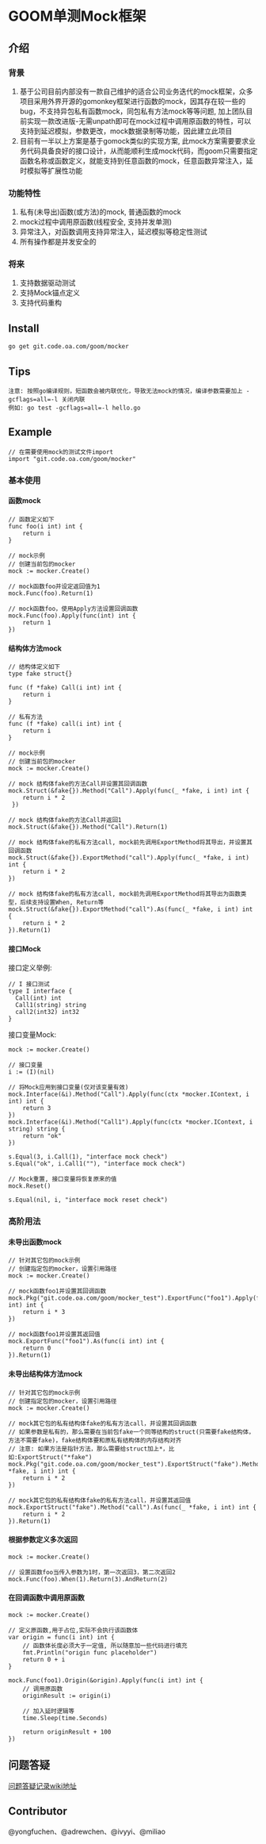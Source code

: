 # GOOM单测Mock框架
## 介绍
### 背景
1. 基于公司目前内部没有一款自己维护的适合公司业务迭代的mock框架，众多项目采用外界开源的gomonkey框架进行函数的mock，因其存在较一些的bug，不支持异包私有函数mock，同包私有方法mock等等问题, 加上团队目前实现一款改进版-无需unpath即可在mock过程中调用原函数的特性，可以支持到延迟模拟，参数更改，mock数据录制等功能，因此建立此项目
2. 目前有一半以上方案是基于gomock类似的实现方案, 此mock方案需要要求业务代码具备良好的接口设计，从而能顺利生成mock代码，而goom只需要指定函数名称或函数定义，就能支持到任意函数的mock，任意函数异常注入，延时模拟等扩展性功能

### 功能特性
1. 私有(未导出)函数(或方法)的mock, 普通函数的mock
2. mock过程中调用原函数(线程安全, 支持并发单测)
3. 异常注入，对函数调用支持异常注入，延迟模拟等稳定性测试
4. 所有操作都是并发安全的

### 将来
1. 支持数据驱动测试
2. 支持Mock锚点定义
3. 支持代码重构

## Install
```bash
go get git.code.oa.com/goom/mocker
```

## Tips
```
注意: 按照go编译规则，短函数会被内联优化，导致无法mock的情况，编译参数需要加上 -gcflags=all=-l 关闭内联
例如: go test -gcflags=all=-l hello.go
```

## Example
```golang
// 在需要使用mock的测试文件import
import "git.code.oa.com/goom/mocker"
```
### 基本使用
#### 函数mock
```golang
// 函数定义如下
func foo(i int) int {
    return i
}

// mock示例
// 创建当前包的mocker
mock := mocker.Create()

// mock函数foo并设定返回值为1
mock.Func(foo).Return(1)

// mock函数foo，使用Apply方法设置回调函数
mock.Func(foo).Apply(func(int) int {
    return 1
})
```

#### 结构体方法mock
```golang
// 结构体定义如下
type fake struct{}

func (f *fake) Call(i int) int {
    return i
}

// 私有方法
func (f *fake) call(i int) int {
    return i
}

// mock示例
// 创建当前包的mocker
mock := mocker.Create()

// mock 结构体fake的方法Call并设置其回调函数
mock.Struct(&fake{}).Method("Call").Apply(func(_ *fake, i int) int {
    return i * 2
 })

// mock 结构体fake的方法Call并返回1
mock.Struct(&fake{}).Method("Call").Return(1)

// mock 结构体fake的私有方法call, mock前先调用ExportMethod将其导出，并设置其回调函数
mock.Struct(&fake{}).ExportMethod("call").Apply(func(_ *fake, i int) int {
    return i * 2
})

// mock 结构体fake的私有方法call, mock前先调用ExportMethod将其导出为函数类型，后续支持设置When, Return等
mock.Struct(&fake{}).ExportMethod("call").As(func(_ *fake, i int) int {
    return i * 2
}).Return(1)
```

#### 接口Mock
接口定义举例:
```golang
// I 接口测试
type I interface {
  Call(int) int
  Call1(string) string
  call2(int32) int32
}
```
接口变量Mock:
```golang
mock := mocker.Create()

// 接口变量
i := (I)(nil)

// 将Mock应用到接口变量(仅对该变量有效)
mock.Interface(&i).Method("Call").Apply(func(ctx *mocker.IContext, i int) int {
    return 3
})
mock.Interface(&i).Method("Call1").Apply(func(ctx *mocker.IContext, i string) string {
    return "ok"
})

s.Equal(3, i.Call(1), "interface mock check")
s.Equal("ok", i.Call1(""), "interface mock check")

// Mock重置, 接口变量将恢复原来的值
mock.Reset()

s.Equal(nil, i, "interface mock reset check")
```

### 高阶用法
#### 未导出函数mock
```golang
// 针对其它包的mock示例
// 创建指定包的mocker，设置引用路径
mock := mocker.Create()

// mock函数foo1并设置其回调函数
mock.Pkg("git.code.oa.com/goom/mocker_test").ExportFunc("foo1").Apply(func(i int) int {
    return i * 3
})

// mock函数foo1并设置其返回值
mock.ExportFunc("foo1").As(func(i int) int {
    return 0
}).Return(1)
```

#### 未导出结构体方法mock
```golang
// 针对其它包的mock示例
// 创建指定包的mocker，设置引用路径
mock := mocker.Create()

// mock其它包的私有结构体fake的私有方法call，并设置其回调函数
// 如果参数是私有的，那么需要在当前包fake一个同等结构的struct(只需要fake结构体，方法不需要fake)，fake结构体要和原私有结构体的内存结构对齐
// 注意: 如果方法是指针方法，那么需要给struct加上*，比如:ExportStruct("*fake")
mock.Pkg("git.code.oa.com/goom/mocker_test").ExportStruct("fake").Method("call").Apply(func(_ *fake, i int) int {
    return i * 2
})

// mock其它包的私有结构体fake的私有方法call，并设置其返回值
mock.ExportStruct("fake").Method("call").As(func(_ *fake, i int) int {
    return i * 2
}).Return(1)
```

#### 根据参数定义多次返回
```golang
mock := mocker.Create()

// 设置函数foo当传入参数为1时，第一次返回3，第二次返回2
mock.Func(foo).When(1).Return(3).AndReturn(2)
```

#### 在回调函数中调用原函数
```golang
mock := mocker.Create()

// 定义原函数,用于占位,实际不会执行该函数体
var origin = func(i int) int {
    // 函数体长度必须大于一定值, 所以随意加一些代码进行填充
    fmt.Println("origin func placeholder")
    return 0 + i
}

mock.Func(foo1).Origin(&origin).Apply(func(i int) int {
    // 调用原函数
    originResult := origin(i)

    // 加入延时逻辑等
    time.Sleep(time.Seconds)

    return originResult + 100
})
```

## 问题答疑
[问题答疑记录wiki地址](https://iwiki.woa.com/pages/viewpage.action?pageId=263748529)


## Contributor
@yongfuchen、@adrewchen、@ivyyi、@miliao

